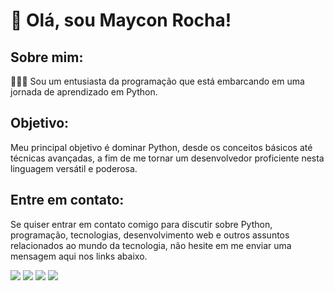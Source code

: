 # 👋 Olá, sou Maycon Rocha!

## Sobre mim:
👨🏾‍💻 Sou um entusiasta da programação que está embarcando em uma jornada de aprendizado em Python.

## Objetivo:
Meu principal objetivo é dominar Python, desde os conceitos básicos até técnicas avançadas, a fim de me tornar um desenvolvedor proficiente nesta linguagem versátil e poderosa.

## Entre em contato:

Se quiser entrar em contato comigo para discutir sobre Python, programação, tecnologias, desenvolvimento web e outros assuntos relacionados ao mundo da tecnologia, não hesite em me enviar uma mensagem aqui nos links abaixo.

<div> 
  <a href = "mailto:mgr8272@gmail.com"><img src="https://img.shields.io/badge/-Gmail-%23333?style=for-the-badge&logo=gmail&logoColor=white" target="_blank"></a>
  <a href="https://www.linkedin.com/in/maycon-rocha-7b8759164/" target="_blank"><img src="https://img.shields.io/badge/-LinkedIn-%230077B5?style=for-the-badge&logo=linkedin&logoColor=white" target="_blank"></a> 
  <a href="https://instagram.com/maycongr" target="_blank"><img src="https://img.shields.io/badge/-Instagram-%23E4405F?style=for-the-badge&logo=instagram&logoColor=white" target="_blank"></a>
  <a href="https://twitter.com/MayconGRocha1" target="_blank"><img src="https://img.shields.io/badge/Twitter-1DA1F2?style=for-the-badge&logo=twitter&logoColor=white" target="_blank"></a>
</div>
